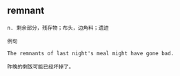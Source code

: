 
## remnant
```
n. 剩余部分，残存物；布头，边角料；遗迹

例句

The remnants of last night's meal might have gone bad.

昨晚的剩饭可能已经坏掉了。
```